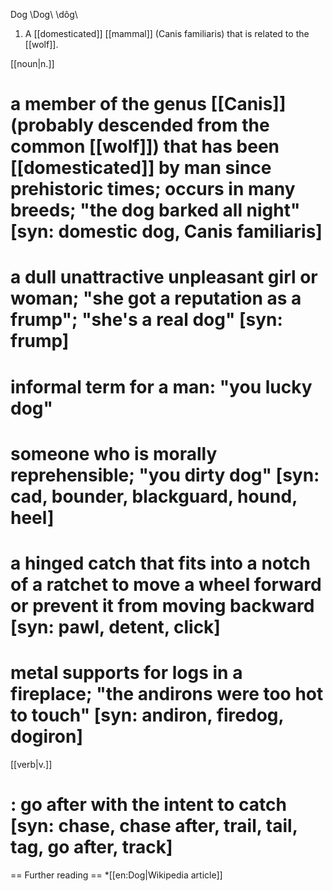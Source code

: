 Dog \Dog\ \dôg\

1. A [[domesticated]] [[mammal]] (Canis familiaris) that is related to the [[wolf]].

[[noun|n.]]
# a member of the genus [[Canis]] (probably descended from the common [[wolf]]) that has been [[domesticated]] by man since prehistoric times; occurs in many breeds; "the dog barked all night" [syn: domestic dog, Canis familiaris]
# a dull unattractive unpleasant girl or woman; "she got a reputation as a frump"; "she's a real dog" [syn: frump]
# informal term for a man: "you lucky dog"
# someone who is morally reprehensible; "you dirty dog" [syn: cad, bounder, blackguard, hound, heel]
# a hinged catch that fits into a notch of a ratchet to move a wheel forward or prevent it from moving backward [syn: pawl, detent, click]
# metal supports for logs in a fireplace; "the andirons were too hot to touch" [syn: andiron, firedog, dogiron]

[[verb|v.]]
# : go after with the intent to catch [syn: chase, chase after, trail, tail, tag, go after, track]

== Further reading ==
*[[en:Dog|Wikipedia article]]